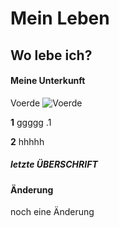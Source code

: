 # Mein Leben
## Wo lebe ich? 
####   Meine Unterkunft
Voerde ![Voerde](https://www.voerde.de/C1256ED1003CEB07/files/05070505uftvoerdesteag-sh-565.jpg/$file/05070505uftvoerdesteag-sh-565.jpg/)

**1** ggggg
.1

**2** hhhhh
##### letzte ÜBERSCHRIFT
#### Änderung
noch eine Änderung
